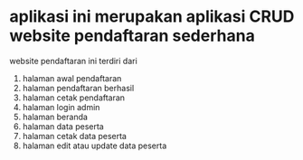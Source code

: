 # aplikasi ini merupakan aplikasi CRUD website pendaftaran sederhana

website pendaftaran ini terdiri dari
1. halaman awal pendaftaran
2. halaman pendaftaran berhasil
3. halaman cetak pendaftaran
4. halaman login admin
5. halaman beranda 
6. halaman data peserta
7. halaman cetak data peserta
8. halaman edit atau update data peserta
